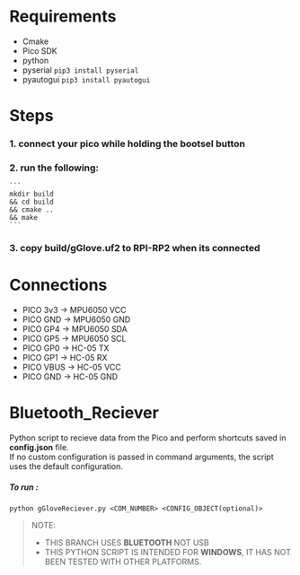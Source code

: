 # Requirements
* Cmake
* Pico SDK
* python
* pyserial ``` pip3 install pyserial ```
* pyautogui ``` pip3 install pyautogui ```

# Steps
### 1. connect your pico while holding the bootsel button
### 2. run the following:
    ```
    mkdir build
    && cd build
    && cmake ..
    && make
    ```
### 3. copy build/gGlove.uf2 to RPI-RP2 when its connected

# Connections
* PICO 3v3  -> MPU6050 VCC
* PICO GND  -> MPU6050 GND
* PICO GP4  -> MPU6050 SDA
* PICO GP5  -> MPU6050 SCL
* PICO GP0  -> HC-05 TX
* PICO GP1  -> HC-05 RX
* PICO VBUS -> HC-05 VCC
* PICO GND  -> HC-05 GND

# Bluetooth_Reciever
Python script to recieve data from the Pico and perform shortcuts saved in **config.json** file.  
If no custom configuration is passed in command arguments, the script uses the default configuration.  
##### To run :     
    python gGloveReciever.py <COM_NUMBER> <CONFIG_OBJECT(optional)>

> NOTE:
>
> * THIS BRANCH USES **BLUETOOTH** NOT USB
> * THIS PYTHON SCRIPT IS INTENDED FOR **WINDOWS**, IT HAS NOT BEEN TESTED WITH OTHER PLATFORMS.